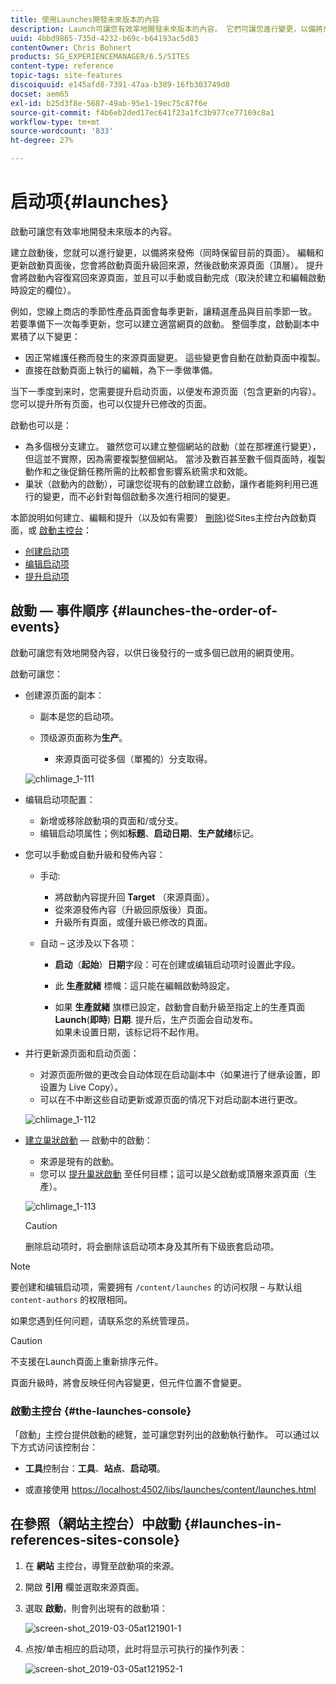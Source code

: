```yaml
---
title: 使用Launches開發未來版本的內容
description: Launch可讓您有效率地開發未來版本的內容。 它們可讓您進行變更，以備將來發佈，同時維護您目前的頁面。
uuid: 4bbd9865-735d-4232-b69c-b64193ac5d83
contentOwner: Chris Bohnert
products: SG_EXPERIENCEMANAGER/6.5/SITES
content-type: reference
topic-tags: site-features
discoiquuid: e145afd8-7391-47aa-b389-16fb303749d0
docset: aem65
exl-id: b25d3f8e-5687-49ab-95e1-19ec75c87f6e
source-git-commit: f4b6eb2ded17ec641f23a1fc3b977ce77169c8a1
workflow-type: tm+mt
source-wordcount: '833'
ht-degree: 27%

---
```


# 启动项{#launches}

啟動可讓您有效率地開發未來版本的內容。

建立啟動後，您就可以進行變更，以備將來發佈（同時保留目前的頁面）。 編輯和更新啟動頁面後，您會將啟動頁面升級回來源，然後啟動來源頁面（頂層）。 提升會將啟動內容復寫回來源頁面，並且可以手動或自動完成（取決於建立和編輯啟動時設定的欄位）。

例如，您線上商店的季節性產品頁面會每季更新，讓精選產品與目前季節一致。 若要準備下一次每季更新，您可以建立適當網頁的啟動。 整個季度，啟動副本中累積了以下變更：

* 因正常維護任務而發生的來源頁面變更。 這些變更會自動在啟動頁面中複製。
* 直接在啟動頁面上執行的編輯，為下一季做準備。

当下一季度到来时，您需要提升启动页面，以便发布源页面（包含更新的内容）。您可以提升所有页面，也可以仅提升已修改的页面。

啟動也可以是：

* 為多個根分支建立。 雖然您可以建立整個網站的啟動（並在那裡進行變更），但這並不實際，因為需要複製整個網站。 當涉及數百甚至數千個頁面時，複製動作和之後促銷任務所需的比較都會影響系統需求和效能。
* 巢狀（啟動內的啟動），可讓您從現有的啟動建立啟動，讓作者能夠利用已進行的變更，而不必針對每個啟動多次進行相同的變更。

本節說明如何建立、編輯和提升（以及如有需要） [刪除](/help/sites-authoring/launches-creating.md#deleting-a-launch))從Sites主控台內啟動頁面，或 [啟動主控台](#the-launches-console)：

* [创建启动项](/help/sites-authoring/launches-creating.md)
* [编辑启动项](/help/sites-authoring/launches-editing.md)
* [提升启动项](/help/sites-authoring/launches-promoting.md)

## 啟動 — 事件順序 {#launches-the-order-of-events}

啟動可讓您有效地開發內容，以供日後發行的一或多個已啟用的網頁使用。

啟動可讓您：

* 创建源页面的副本：

   * 副本是您的启动项。
   * 顶级源页面称为&#x200B;**生产**。

      * 來源頁面可從多個（單獨的）分支取得。

   ![chlimage_1-111](assets/chlimage_1-111.png)

* 编辑启动项配置：

   * 新增或移除啟動項的頁面和/或分支。
   * 编辑启动项属性；例如&#x200B;**标题**、**启动日期**、**生产就绪**&#x200B;标记。

* 您可以手動或自動升級和發佈內容：

   * 手动:

      * 將啟動內容提升回 **Target** （來源頁面）。
      * 從來源發佈內容（升級回原版後）頁面。
      * 升級所有頁面，或僅升級已修改的頁面。
   * 自动 – 这涉及以下各项：

      * **启动**（**起始**）**日期**&#x200B;字段：可在创建或编辑启动项时设置此字段。

      * 此 **生產就緒** 標幟：這只能在編輯啟動時設定。
      * 如果 **生產就緒** 旗標已設定，啟動會自動升級至指定上的生產頁面 **Launch**(**即時**) **日期**. 提升后，生产页面会自动发布。\
         如果未设置日期，该标记将不起作用。


* 并行更新源页面和启动页面：

   * 对源页面所做的更改会自动体现在启动副本中（如果进行了继承设置，即设置为 Live Copy）。
   * 可以在不中断这些自动更新或源页面的情况下对启动副本进行更改。

   ![chlimage_1-112](assets/chlimage_1-112.png)

* [建立巢狀啟動](/help/sites-authoring/launches-creating.md#creating-a-nested-launch)  — 啟動中的啟動：

   * 來源是現有的啟動。
   * 您可以 [提升巢狀啟動](/help/sites-authoring/launches-promoting.md#promoting-a-nested-launch) 至任何目標；這可以是父啟動或頂層來源頁面（生產）。

   ![chlimage_1-113](assets/chlimage_1-113.png)

   >[!CAUTION]
   >
   >删除启动项时，将会删除该启动项本身及其所有下级嵌套启动项。

>[!NOTE]
>
>要创建和编辑启动项，需要拥有 `/content/launches` 的访问权限 – 与默认组 `content-authors` 的权限相同。
>
>如果您遇到任何问题，请联系您的系统管理员。

>[!CAUTION]
>
>不支援在Launch頁面上重新排序元件。
>
>頁面升級時，將會反映任何內容變更，但元件位置不會變更。


### 啟動主控台 {#the-launches-console}

「啟動」主控台提供啟動的總覽，並可讓您對列出的啟動執行動作。 可以通过以下方式访问该控制台：

* **工具**&#x200B;控制台：**工具**、**站点**、**启动项**。

* 或直接使用 [https://localhost:4502/libs/launches/content/launches.html](https://localhost:4502/libs/launches/content/launches.html)

## 在參照（網站主控台）中啟動 {#launches-in-references-sites-console}

1. 在 **網站** 主控台，導覽至啟動項的來源。
1. 開啟 **引用** 欄並選取來源頁面。
1. 選取 **啟動**，則會列出現有的啟動項：

   ![screen-shot_2019-03-05at121901-1](assets/screen-shot_2019-03-05at121901-1.png)

1. 点按/单击相应的启动项，此时将显示可执行的操作列表：

   ![screen-shot_2019-03-05at121952-1](assets/screen-shot_2019-03-05at121952-1.png)
